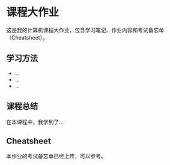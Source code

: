 # 课程大作业

这是我的计算机课程大作业，包含学习笔记、作业内容和考试备忘单（Cheatsheet）。

## 学习方法
- ...
- ...
- ...

## 课程总结
在本课程中，我学到了...

## Cheatsheet
本作业的考试备忘单已经上传，可以参考。
